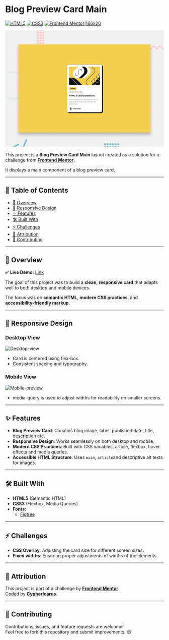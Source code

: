 # Blog Preview Card Main

[![HTML5](https://img.shields.io/badge/HTML5-orange?logo=html5&logoColor=white)](https://developer.mozilla.org/en-US/docs/Web/Guide/HTML/HTML5) [![CSS3](https://img.shields.io/badge/CSS3-blue?logo=css3&logoColor=white)](https://developer.mozilla.org/en-US/docs/Web/CSS) [![Frontend Mentor|166x20](https://img.shields.io/badge/Challenge-Frontend%20Mentor-purple)](https://www.frontendmentor.io)

![preview](./preview.jpg)

This project is a **Blog Preview Card Main** layout created as a solution for a challenge from [**Frontend Mentor**](https://www.frontendmentor.io/challenges/blog-preview-card-ckPaj01IcS).

It displays a main component of a blog preview card.

---

## 📑 Table of Contents
- [🔎 Overview](#-overview)
- [📱 Responsive Design](#-responsive-design)
- [✨ Features](#-features)
- [🛠 Built With](#-built-with)
- [⚡ Challenges](#-challenges)
- [🙌 Attribution](#-attribution)
- [🤝 Contributing](#-contributing)

---

## 🔎 Overview

**✅ Live Demo:** [Link](https://blog-preview-card-main-component.netlify.app/)

The goal of this project was to build a **clean, responsive card** that adapts well to both desktop and mobile devices.

The focus was on **semantic HTML**, **modern CSS practices**, and **accessibility-friendly markup**.

---

## 📱 Responsive Design

### Desktop View

![Desktop-view](https://github.com/user-attachments/assets/0a4dd7c8-821c-421f-b286-9bdfd29b26f8)  

* Card is centered using flex-box.  
* Consistent spacing and typography.

### Mobile View

![Mobile-preview](https://github.com/user-attachments/assets/f4b28536-42a5-4ecb-bc27-fb47bea713e5)  
  
* media-query is used to adjust widths for readability on smaller screens.   

---

## ✨ Features

* **Blog Preview Card**: Conatins blog image, label, published date, title, description etc.
* **Responsive Design**: Works seamlessly on both desktop and mobile.  
* **Modern CSS Practices**: Built with CSS variables, article, flexbox, hover effects and media queries.  
* **Accessible HTML Structure**: Uses `main`, `article`and descriptive alt texts for images.  

---

## 🛠 Built With

* **HTML5** (Semantic HTML)  
* **CSS3** (Flexbox, Media Queries)  
* **Fonts**:  
  - [Figtree](https://gwfh.mranftl.com/fonts/figtree?subsets=latin)

---

## ⚡ Challenges

* **CSS Overlay**: Adjusting the card size for different screen sizes.
* **Fixed widths**: Ensuring proper adjustments of widths of the elements.

---

## 🙌 Attribution

This project is part of a challenge by [**Frontend Mentor**](https://www.frontendmentor.io).  
Coded by [**CypherIcarus**](https://github.com/Cyphericarus).

---

## 🤝 Contributing

Contributions, issues, and feature requests are welcome!  
Feel free to fork this repository and submit improvements. 😊  